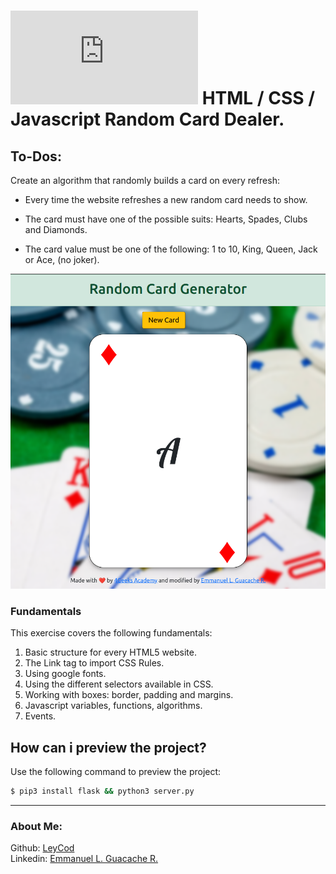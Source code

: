 # [![4Geeks Logo](https://assets.breatheco.de/apis/img/images.php?blob&random&cat=icon&tags=4geeks,16 "4Geeks Logo")](https://assets.breatheco.de/apis/img/images.php?blob&random&cat=icon&tags=4geeks,16 "4Geeks Logo") HTML / CSS / Javascript Random Card Dealer.

## To-Dos:

Create an algorithm that randomly builds a card on every refresh:

-   Every time the website refreshes a new random card needs to show.

-   The card must have one of the possible suits: Hearts, Spades, Clubs and Diamonds.

-   The card value must be one of the following: 1 to 10, King, Queen, Jack or Ace, (no joker).

![preview](https://github.com/LeyCod/Random-Card-Dealer/blob/main/src/assets/img/RandomCardDealerPreview.png)

### Fundamentals

This exercise covers the following fundamentals:

1. Basic structure for every HTML5 website.
2. The Link tag to import CSS Rules.
3. Using google fonts.
4. Using the different selectors available in CSS.
5. Working with boxes: border, padding and margins.
6. Javascript variables, functions, algorithms.
7. Events.

## How can i preview the project?

Use the following command to preview the project:

```sh
$ pip3 install flask && python3 server.py
```

---

### About Me:

Github: [LeyCod](http://https://github.com/LeyCod "LeyCod")
<br>
Linkedin: [Emmanuel L. Guacache R.](http://https://www.linkedin.com/in/emmanuelleyan/ "Emmanuel Leyan Guacache Rodriguez")
